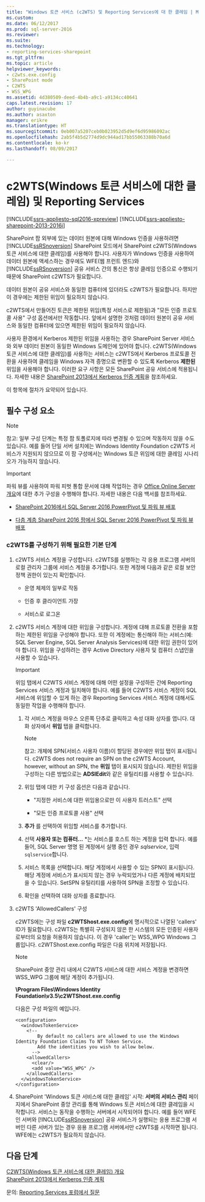```yaml
---
title: "Windows 토큰 서비스 (c2WTS) 및 Reporting Services에 대 한 클레임 | Microsoft Docs"
ms.custom: 
ms.date: 06/12/2017
ms.prod: sql-server-2016
ms.reviewer: 
ms.suite: 
ms.technology:
- reporting-services-sharepoint
ms.tgt_pltfrm: 
ms.topic: article
helpviewer_keywords:
- c2wts.exe.config
- SharePoint mode
- C2WTS
- WSS_WPG
ms.assetid: 4d380509-deed-4b4b-a9c1-a9134cc40641
caps.latest.revision: 17
author: guyinacube
ms.author: asaxton
manager: erikre
ms.translationtype: HT
ms.sourcegitcommit: 0eb007a5207ceb0b023952d5d9ef6d95986092ac
ms.openlocfilehash: 2ab5f4b5d2774d9dc944ad17bb55063388b70a6d
ms.contentlocale: ko-kr
ms.lasthandoff: 08/09/2017

---
```

# <a name="claims-to-windows-token-service-c2wts-and-reporting-services"></a>c2WTS(Windows 토큰 서비스에 대한 클레임) 및 Reporting Services

[!INCLUDE[ssrs-appliesto-sql2016-xpreview](../../includes/ssrs-appliesto-sql2016-xpreview.md)] [!INCLUDE[ssrs-appliesto-sharepoint-2013-2016i](../../includes/ssrs-appliesto-sharepoint-2013-2016.md)]

  SharePoint 팜 외부에 있는 데이터 원본에 대해 Windows 인증을 사용하려면 [!INCLUDE[ssRSnoversion](../../includes/ssrsnoversion-md.md)] SharePoint 모드에서 SharePoint c2WTS(Windows 토큰 서비스에 대한 클레임)를 사용해야 합니다. 사용자가 Windows 인증을 사용하여 데이터 원본에 액세스하는 경우에도 WFE(웹 프런트 엔드)와 [!INCLUDE[ssRSnoversion](../../includes/ssrsnoversion-md.md)] 공유 서비스 간의 통신은 항상 클레임 인증으로 수행되기 때문에 SharePoint c2WTS가 필요합니다.  
  
 데이터 원본이 공유 서비스와 동일한 컴퓨터에 있더라도 c2WTS가 필요합니다. 하지만 이 경우에는 제한된 위임이 필요하지 않습니다.  
  
 c2WTS에서 만들어진 토큰은 제한된 위임(특정 서비스로 제한됨)과 "모든 인증 프로토콜 사용" 구성 옵션에서만 작동합니다. 앞에서 설명한 것처럼 데이터 원본이 공유 서비스와 동일한 컴퓨터에 있으면 제한된 위임이 필요하지 않습니다.  
  
 사용자 환경에서 Kerberos 제한된 위임을 사용하는 경우 SharePoint Server 서비스와 외부 데이터 원본이 동일한 Windows 도메인에 있어야 합니다. c2WTS(Windows 토큰 서비스에 대한 클레임)를 사용하는 서비스는 c2WTS에서 Kerberos 프로토콜 전환을 사용하여 클레임을 Windows 자격 증명으로 변환할 수 있도록 Kerberos **제한된** 위임을 사용해야 합니다. 이러한 요구 사항은 모든 SharePoint 공유 서비스에 적용됩니다. 자세한 내용은 [SharePoint 2013에서 Kerberos 인증 계획](http://technet.microsoft.com/library/ee806870.aspx)을 참조하세요.  
  
 이 항목에 절차가 요약되어 있습니다.

## <a name="prerequisites"></a>필수 구성 요소

> [!NOTE]
>  참고: 일부 구성 단계는 특정 팜 토폴로지에 따라 변경될 수 있으며 작동하지 않을 수도 있습니다. 예를 들어 단일 서버 설치에는 Windows Identity Foundation c2WTS 서비스가 지원되지 않으므로 이 팜 구성에서는 Windows 토큰 위임에 대한 클레임 시나리오가 가능하지 않습니다.

> [!IMPORTANT]
> 파워 뷰를 사용하여 파워 피벗 통합 문서에 대해 작업하는 경우 [Office Online Server 개요](https://technet.microsoft.com/library/jj219437\(v=office.16\).aspx)에 대한 추가 구성을 수행해야 합니다. 자세한 내용은 다음 백서를 참조하세요. 
>
> - [SharePoint 2016에서 SQL Server 2016 PowerPivot 및 파워 뷰 배포](../../analysis-services/instances/install-windows/deploying-sql-server-2016-powerpivot-and-power-view-in-sharepoint-2016.md)
> 
> - [다층 계층 SharePoint 2016 팜에서 SQL Server 2016 PowerPivot 및 파워 뷰 배포](../../analysis-services/instances/install-windows/deploy-powerpivot-and-power-view-multi-tier-sharepoint-2016-farm.md)
  
### <a name="basic-steps-needed-to-configure-c2wts"></a>c2WTS를 구성하기 위해 필요한 기본 단계  
  
1.  c2WTS 서비스 계정을 구성합니다. c2WTS를 실행하는 각 응용 프로그램 서버의 로컬 관리자 그룹에 서비스 계정을 추가합니다. 또한 계정에 다음과 같은 로컬 보안 정책 권한이 있는지 확인합니다.  
  
    -   운영 체제의 일부로 작동  
  
    -   인증 후 클라이언트 가장  
  
    -   서비스로 로그온  
  
2.  c2WTS 서비스 계정에 대한 위임을 구성합니다. 계정에 대해 프로토콜 전환을 포함하는 제한된 위임을 구성해야 합니다. 또한 이 계정에는 통신해야 하는 서비스(예: SQL Server Engine, SQL Server Analysis Services)에 대한 위임 권한이 있어야 합니다. 위임을 구성하려는 경우 Active Directory 사용자 및 컴퓨터 스냅인을 사용할 수 있습니다.  

    > [!IMPORTANT]
    > 위임 탭에서 C2WTS 서비스 계정에 대해 어떤 설정을 구성하든 간에 Reporting Services 서비스 계정과 일치해야 합니다. 예를 들어 C2WTS 서비스 계정이 SQL 서비스에 위임할 수 있게 하는 경우 Reporting Services 서비스 계정에 대해서도 동일한 작업을 수행해야 합니다.
  
    1.  각 서비스 계정을 마우스 오른쪽 단추로 클릭하고 속성 대화 상자를 엽니다. 대화 상자에서 **위임** 탭을 클릭합니다.  
  
        > [!NOTE]  
        >  참고: 개체에 SPN(서비스 사용자 이름)이 할당된 경우에만 위임 탭이 표시됩니다. c2WTS does not require an SPN on the c2WTS Account, however, without an SPN, the **위임** 탭이 표시되지 않습니다. 제한된 위임을 구성하는 다른 방법으로는 **ADSIEdit**와 같은 유틸리티를 사용할 수 있습니다.  
  
    2.  위임 탭에 대한 키 구성 옵션은 다음과 같습니다.  
  
        -   "지정한 서비스에 대한 위임용으로만 이 사용자 트러스트" 선택  
  
        -   "모든 인증 프로토콜 사용" 선택  

    3. **추가** 를 선택하여 위임할 서비스를 추가합니다.
    
    4. 선택 **사용자 또는 컴퓨터...** *는 서비스를 호스트 하는 계정을 입력 합니다. 예를 들어, SQL Server 명명 된 계정에서 실행 중인 경우 *sqlservice*, 입력 `sqlservice`합니다.
    
    5. 서비스 목록을 선택합니다. 해당 계정에서 사용할 수 있는 SPN이 표시됩니다. 해당 계정에 서비스가 표시되지 않는 경우 누락되었거나 다른 계정에 배치되었을 수 있습니다. SetSPN 유틸리티를 사용하여 SPN을 조정할 수 있습니다.
    
    6. 확인을 선택하여 대화 상자를 종료합니다.
  
3.  c2WTS 'AllowedCallers' 구성  
  
     c2WTS에는 구성 파일 **c2WTShost.exe.config**에 명시적으로 나열된 'callers' ID가 필요합니다. c2WTS는 특별히 구성되지 않은 한 시스템의 모든 인증된 사용자로부터의 요청을 허용하지 않습니다. 이 경우 'caller'는 WSS_WPG Windows 그룹입니다. c2WTShost.exe.config 파일은 다음 위치에 저장됩니다.  
     
     > [!NOTE]
     > SharePoint 중앙 관리 내에서 C2WTS 서비스에 대한 서비스 계정을 변경하면 WSS_WPG 그룹에 해당 계정이 추가됩니다.
  
     **\Program Files\Windows Identity Foundation\v3.5\c2WTShost.exe.config**  
  
     다음은 구성 파일의 예입니다.  
  
    ```  
    <configuration>  
      <windowsTokenService>  
        <!--  
            By default no callers are allowed to use the Windows Identity Foundation Claims To NT Token Service.  
            Add the identities you wish to allow below.  
          -->  
        <allowedCallers>  
          <clear/>  
          <add value="WSS_WPG" />  
        </allowedCallers>  
      </windowsTokenService>  
    </configuration>  
    ```    
4.  SharePoint 'Windows 토큰 서비스에 대한 클레임' 시작: **서버의 서비스 관리** 페이지에서 SharePoint 중앙 관리를 통해 Windows 토큰 서비스에 대한 클레임을 시작합니다. 서비스는 동작을 수행하는 서버에서 시작되어야 합니다. 예를 들어 WFE인 서버와 [!INCLUDE[ssRSnoversion](../../includes/ssrsnoversion-md.md)] 공유 서비스가 실행되는 응용 프로그램 서버인 다른 서버가 있는 경우 응용 프로그램 서버에서만 c2WTS를 시작하면 됩니다. WFE에는 c2WTS가 필요하지 않습니다.

## <a name="next-steps"></a>다음 단계

[C2WTS(Windows 토큰 서비스에 대한 클레임) 개요](http://msdn.microsoft.com/library/ee517278.aspx)   
[SharePoint 2013에서 Kerberos 인증 계획](http://technet.microsoft.com/library/ee806870.aspx)  

문의: [Reporting Services 포럼에서 질문](http://go.microsoft.com/fwlink/?LinkId=620231)

